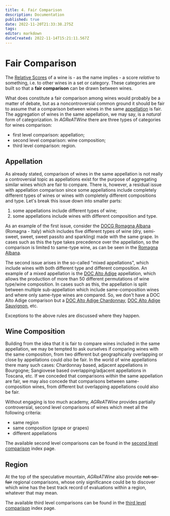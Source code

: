 ```yaml
---
title: 4. Fair Comparison
description: Documentation
published: true
date: 2022-11-20T21:33:38.275Z
tags: 
editor: markdown
dateCreated: 2022-11-14T15:21:11.567Z
---
```


# Fair Comparison
The [Relative Scores](/Documentation/relative-score) of a wine is - as the name implies - a score *relative* to something, i.e. to other wines in a set or category. These categories are built so that a **fair comparison** can be drawn between wines. 

What does constitute a fair comparison among wines would probably be a matter of debate, but as a noncontroversial common ground it should be fair to assume that a comparison between wines in the same [appellation](https://en.wikipedia.org/wiki/Appellation) is fair. The aggregation of wines in the same appellation, we may say, is a *natural* form of categorization. In *AGReATWine* there are three types of categories for wines comparison:

- first level comparison: appellation;
- second level comparison: wine composition;
- third level comparison: region.

## Appellation

As already stated, comparison of wines in the same appellation is not really a controversial topic as appellations exist for the purpose of aggregating similar wines which are fair to compare. There is, however, a residual issue with appellation comparison since some appellations include completely different types of wines or wines with completely different compositions and type. Let's break this issue down into smaller parts:

1. some appellations include different types of wine;
2. some appellations include wines with different composition and type.

As an example of the first issue, consider the [DOCG Romagna Albana](http://catalogoviti.politicheagricole.it/scheda_denom.php?t=dsc&q=1058) (Romagna - Italy) which includes five different types of wine (dry, semi-sweet, sweet, sweet passito and sparkling) made with the same grape. In cases such as this the type takes precedence over the appellation, so the comparison is limited to same-type wine, as can be seen in the [Romagna Albana](/Appellations/Italy/Romagna/DOCG-Romagna-Albana). 

The second issue arises in the so-called "mixed appellations", which include wines with both different type and different composition. An example of a mixed appellation is the [DOC Alto Adige](http://catalogoviti.politicheagricole.it/scheda_denom.php?t=dsc&q=2010) appellation, which allows the production of more than 50 different permutations of wine type/wine composition. In cases such as this, the appellation is split between multiple sub-appellation which include same-composition wines and where only same-type wines are compared. So, we don't have a DOC Alto Adige comparison but a [DOC Alto Adige Chardonnay](/Appellations/Italy/Alto-Adige/DOC-Alto-Adige-Chardonnay), [DOC Alto Adige Sauvignon](/Appellations/Italy/Alto-Adige/DOC-Alto-Adige-Sauvignon), etc.

Exceptions to the above rules are discussed where they happen.

## Wine Composition
Building from the idea that it is fair to compare wines included in the same appellation, we may be tempted to ask ourselves if comparing wines with the same composition, from two different but geographically overlapping or close by appellations could *also* be fair. In the world of wine appellations there many such cases: Chardonnay based, adjacent appellations in Bourgogne; Sangiovese based overlapping/adjacent appellations in Toscana, etc. If we conceded that comparisons *within* the same appellation are fair, we may also concede that comparisons between same-composition wines, from different but overlapping appellations could also be fair.   

Without engaging is too much academy, *AGReATWine* provides partially controversial, second level comparisons of wines which meet all the following criteria:
- same region
- same composition (grape or grapes)
- different appellations

The available second level comparisons can be found in the [second level comparison](/second-level-comparisons) index page.

## Region
At the top of the speculative mountain, *AGReATWine* also provide ~~not-so-fair~~ regional comparisons, whose only significance could be to discover which wine has the best track record of evaluations within a region, whatever that may mean.

The available third level comparisons can be found in the [third level comparison](/third-level-comparisons) index page.

